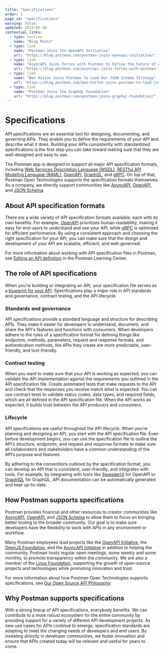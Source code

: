```yaml
---
title: "Specifications"
order: 1
page_id: "specifications"
warning: false
updated: 2023-03-30
contextual_links:
  - type: section
    name: "Blog Posts"
  - type: link
    name: "Postman Joins the OpenAPI Initiative"
    url: "https://blog.postman.com/postman-joins-openapi-initiative/"
  - type: link
    name: "AsyncAPI Joins Forces with Postman to Define the Future of APIs"
    url: "https://blog.postman.com/asyncapi-joins-forces-with-postman-future-of-apis/"
  - type: link
    name: "Ben Hutton Joins Postman to Lead Our JSON Schema Strategy"
    url: "https://blog.postman.com/ben-hutton-joins-postman-to-lead-json-schema-strategy/"
  - type: link
    name: "Postman Joins the GraphQL Foundation"
    url: "https://blog.postman.com/postman-joins-graphql-foundation/"
---
```


# Specifications

API specifications are an essential tool for designing, documenting, and governing APIs. They enable you to define the requirements of your API and describe what it does. Building your APIs consistently with standardized specifications is the first step you can take toward making sure that they are well-designed and easy to use.

The Postman app is designed to support all major API specification formats, including [Web Services Description Language (WSDL)](https://www.w3.org/TR/wsdl/), [RESTful API Modeling Language (RAML)](https://github.com/raml-org/raml-spec/blob/master/versions/raml-10/raml-10.md), [OpenAPI](https://spec.openapis.org/oas/latest.html), [GraphQL](https://spec.graphql.org/October2021/), and [gRPC](https://github.com/grpc/grpc/blob/master/doc/PROTOCOL-HTTP2.md). On top of that, Postman Open Technologies supports the specification formats themselves. As a company, we directly support communities like [AsyncAPI](https://www.asyncapi.com/community), [OpenAPI](https://www.openapis.org/), and [JSON Schema](https://json-schema.org/#about-our-community).


## About API specification formats

There are a wide variety of API specification formats available, each with its own benefits. For example, [OpenAPI](https://spec.openapis.org/oas/latest.html) prioritizes human readability, making it easy for end users to understand and use your API, while [gRPC](https://github.com/grpc/grpc/blob/master/doc/PROTOCOL-HTTP2.md) is optimized for efficient performance. By using a consistent approach and choosing the right specification for your API, you can make sure that the design and development of your API are scalable, efficient, and well-governed.

For more information about working with API specification files in Postman, see [Editing an API definition](https://learning.postman.com/docs/designing-and-developing-your-api/developing-an-api/defining-an-api/) in the Postman Learning Center.


## The role of API specifications

When you're building or integrating an API, your specification file serves as a [blueprint for your API](https://medium.com/better-practices/api-specifications-d87588ac874). Specifications play a major role in API standards and governance, contract testing, and the API lifecycle.


### Standards and governance

API specifications provide a standard language and structure for describing APIs. They make it easier for developers to understand, document, and share the API's features and functions with consumers. When developers adhere to the rules of a specification format for defining things like endpoints, methods, parameters, request and response formats, and authentication methods, the APIs they create are more predictable, user-friendly, and tool-friendly. 


### Contract testing

When you want to make sure that your API is working as expected, you can validate the API implementation against the requirements you outlined in the API specification file. Create automated tests that make requests to the API and check that the responses you receive match what is expected. You can use contract tests to validate status codes, data types, and required fields, which are all defined in the API specification file. When the API works as expected, it builds trust between the API producers and consumers.


### Lifecycle

API specifications are useful throughout the API lifecycle. When you're planning and designing an API, you start with the API specification file. Even before development begins, you can use the specification file to outline the API’s structure, endpoints, and request and response formats to make sure all collaborators and stakeholders have a common understanding of the API’s purpose and features.

By adhering to the conventions outlined by the specification format, you can develop an API that is consistent, user-friendly, and integrates with tools. For example, by integrating with tools like [SwaggerUI](https://swagger.io/tools/swagger-ui/) for OpenAPI or [GraphiQL](https://github.com/graphql/graphiql/tree/main/packages/graphiql) for GraphQL, API documentation can be automatically generated and kept up-to-date.


## How Postman supports specifications

Postman provides financial and other resources to creator communities like [AsyncAPI](https://www.asyncapi.com/community), [OpenAPI](https://www.openapis.org/), and [JSON Schema](https://json-schema.org/#about-our-community) to allow them to focus on bringing better tooling to the broader community. Our goal is to make sure developers have the flexibility to work with APIs in any environment or workflow.

Many Postman employees lead projects like the [OpenAPI Initiative](https://www.openapis.org/), the [OpenJS Foundation](https://openjsf.org/), and the [AsyncAPI Initiative](https://www.asyncapi.com/) in addition to helping the community. Postman hosts regular open meetings, some weekly and some monthly, to promote transparency within the community. We are also a member of the [Linux Foundation](https://www.linuxfoundation.org/), supporting the growth of open-source projects and technologies while promoting innovation and trust.

For more information about how Postman Open Technologies supports specifications, see [Our Open Source API Philosophy](https://www.postman.com/company/open-philosophy/).


## Why Postman supports specifications

With a strong lineup of API specifications, everybody benefits. We can contribute to a more robust ecosystem for the entire community by providing support for a variety of different API development projects. As new use cases for APIs continue to emerge, specification standards are adapting to meet the changing needs of developers and end users. By investing directly in developer communities, we foster innovation and ensure that APIs created today will be relevant and useful for years to come.
